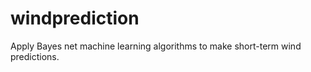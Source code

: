windprediction
==============

Apply Bayes net machine learning algorithms to make short-term wind predictions.
